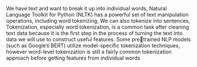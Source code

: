 We have text and want to break it up into individual words, Natural Language Toolkit for Python (NLTK) has a powerful set of text manipulation operations,
including word tokenizing, We can also tokenize into sentences, Tokenization, especially word tokenization, is a common task after cleaning text data because it is the
first step in the process of turning the text into data we will use to construct useful features. Some pretrained NLP models (such as Google’s BERT) utilize model-specific tokenization techniques, however
word-level tokenization is still a fairly common tokenization approach before getting features from
individual words
